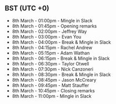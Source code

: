 ## BST (UTC +0)

- 8th March - 01:00pm - Mingle in Slack
- 8th March - 01:45pm - Opening remarks
- 8th March - 02:00pm - Jeffrey Way
- 8th March - 03:00pm - Evan You
- 8th March - 04:00pm - Break & Mingle in Slack
- 8th March - 04:15pm - Rachel Andrew
- 8th March - 05:15pm - Adam Wathan
- 8th March - 06:15pm - Break & Mingle in Slack
- 8th March - 06:30pm - Taylor Otwell
- 8th March - 07:30pm - Nick Canzoneri
- 8th March - 08:30pm - Break & Mingle in Slack
- 8th March - 08:45pm - Jason McCreary
- 8th March - 09:45pm - Matt Stauffer
- 8th March - 10:45pm - Closing remarks
- 8th March - 11:00pm - Mingle in Slack
